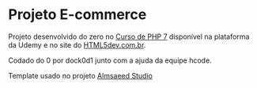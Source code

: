 # Projeto E-commerce

Projeto desenvolvido do zero no [Curso de PHP 7](https://www.udemy.com/curso-completo-de-php-7/) disponível na plataforma da Udemy e no site do [HTML5dev.com.br](https://www.html5dev.com.br/curso/curso-completo-de-php-7).

Codado do 0 por dock0d1 junto com a ajuda da equipe hcode.

Template usado no projeto [Almsaeed Studio](https://almsaeedstudio.com)
